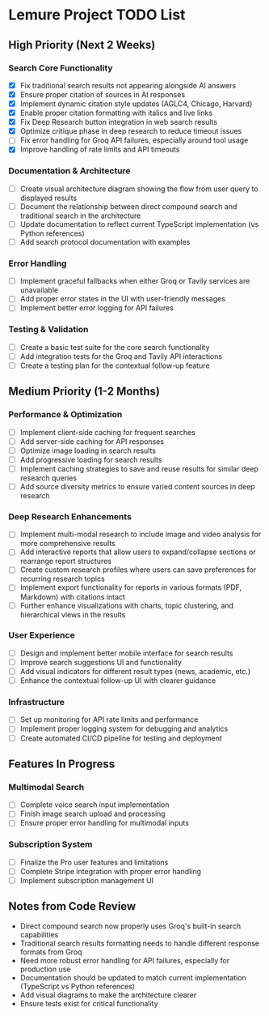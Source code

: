 # Lemure Project TODO List

## High Priority (Next 2 Weeks)

### Search Core Functionality
- [x] Fix traditional search results not appearing alongside AI answers
- [x] Ensure proper citation of sources in AI responses
- [x] Implement dynamic citation style updates (AGLC4, Chicago, Harvard)
- [x] Enable proper citation formatting with italics and live links
- [x] Fix Deep Research button integration in web search results
- [x] Optimize critique phase in deep research to reduce timeout issues
- [ ] Fix error handling for Groq API failures, especially around tool usage
- [x] Improve handling of rate limits and API timeouts

### Documentation & Architecture
- [ ] Create visual architecture diagram showing the flow from user query to displayed results
- [ ] Document the relationship between direct compound search and traditional search in the architecture
- [ ] Update documentation to reflect current TypeScript implementation (vs Python references)
- [ ] Add search protocol documentation with examples

### Error Handling
- [ ] Implement graceful fallbacks when either Groq or Tavily services are unavailable
- [ ] Add proper error states in the UI with user-friendly messages
- [ ] Implement better error logging for API failures

### Testing & Validation
- [ ] Create a basic test suite for the core search functionality
- [ ] Add integration tests for the Groq and Tavily API interactions
- [ ] Create a testing plan for the contextual follow-up feature

## Medium Priority (1-2 Months)

### Performance & Optimization
- [ ] Implement client-side caching for frequent searches
- [ ] Add server-side caching for API responses
- [ ] Optimize image loading in search results
- [ ] Add progressive loading for search results
- [ ] Implement caching strategies to save and reuse results for similar deep research queries
- [ ] Add source diversity metrics to ensure varied content sources in deep research

### Deep Research Enhancements
- [ ] Implement multi-modal research to include image and video analysis for more comprehensive results
- [ ] Add interactive reports that allow users to expand/collapse sections or rearrange report structures
- [ ] Create custom research profiles where users can save preferences for recurring research topics
- [ ] Implement export functionality for reports in various formats (PDF, Markdown) with citations intact
- [ ] Further enhance visualizations with charts, topic clustering, and hierarchical views in the results

### User Experience
- [ ] Design and implement better mobile interface for search results
- [ ] Improve search suggestions UI and functionality
- [ ] Add visual indicators for different result types (news, academic, etc.)
- [ ] Enhance the contextual follow-up UI with clearer guidance

### Infrastructure
- [ ] Set up monitoring for API rate limits and performance
- [ ] Implement proper logging system for debugging and analytics
- [ ] Create automated CI/CD pipeline for testing and deployment

## Features In Progress

### Multimodal Search
- [ ] Complete voice search input implementation
- [ ] Finish image search upload and processing
- [ ] Ensure proper error handling for multimodal inputs

### Subscription System
- [ ] Finalize the Pro user features and limitations
- [ ] Complete Stripe integration with proper error handling
- [ ] Implement subscription management UI

## Notes from Code Review

- Direct compound search now properly uses Groq's built-in search capabilities
- Traditional search results formatting needs to handle different response formats from Groq
- Need more robust error handling for API failures, especially for production use
- Documentation should be updated to match current implementation (TypeScript vs Python references)
- Add visual diagrams to make the architecture clearer
- Ensure tests exist for critical functionality
